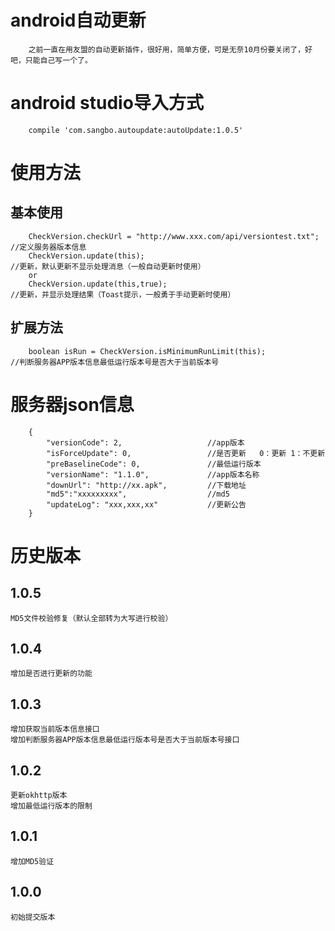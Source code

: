 # android自动更新

        之前一直在用友盟的自动更新插件，很好用，简单方便，可是无奈10月份要关闭了，好吧，只能自己写一个了。

# android studio导入方式

        compile 'com.sangbo.autoupdate:autoUpdate:1.0.5'
        
# 使用方法
## 基本使用

        CheckVersion.checkUrl = "http://www.xxx.com/api/versiontest.txt";     //定义服务器版本信息
        CheckVersion.update(this);                                            //更新，默认更新不显示处理消息（一般自动更新时使用）
        or
        CheckVersion.update(this,true);                                       //更新，并显示处理结果（Toast提示，一般勇于手动更新时使用）

## 扩展方法

        boolean isRun = CheckVersion.isMinimumRunLimit(this);                 //判断服务器APP版本信息最低运行版本号是否大于当前版本号

# 服务器json信息

        {
            "versionCode": 2,                   //app版本
            "isForceUpdate": 0,                 //是否更新   0：更新 1：不更新
            "preBaselineCode": 0,               //最低运行版本
            "versionName": "1.1.0",             //app版本名称
            "downUrl": "http://xx.apk",         //下载地址
            "md5":"xxxxxxxxx",                  //md5
            "updateLog": "xxx,xxx,xx"           //更新公告
        }
        
        
# 历史版本

## 1.0.5

    MD5文件校验修复（默认全部转为大写进行校验）


## 1.0.4

    增加是否进行更新的功能


## 1.0.3

    增加获取当前版本信息接口
    增加判断服务器APP版本信息最低运行版本号是否大于当前版本号接口

## 1.0.2

    更新okhttp版本
    增加最低运行版本的限制

## 1.0.1

    增加MD5验证

##  1.0.0

    初始提交版本
    

